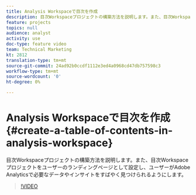 ```yaml
---
title: Analysis Workspaceで目次を作成
description: 目次Workspaceプロジェクトの構築方法を説明します。また、目次Workspaceプロジェクトをユーザーのランディングページとして設定し、ユーザーがAdobe Analyticsで必要なデータやインサイトをすばやく見つけられるようにします。
feature: projects
topics: null
audience: analyst
activity: use
doc-type: feature video
team: Technical Marketing
kt: 2812
translation-type: tm+mt
source-git-commit: 24ad92b0ccdf1112e3ed4a0968cd47db757598c3
workflow-type: tm+mt
source-wordcount: '0'
ht-degree: 0%

---
```



# Analysis Workspaceで目次を作成 {#create-a-table-of-contents-in-analysis-workspace}

目次Workspaceプロジェクトの構築方法を説明します。また、目次Workspaceプロジェクトをユーザーのランディングページとして設定し、ユーザーがAdobe Analyticsで必要なデータやインサイトをすばやく見つけられるようにします。

>[!VIDEO](https://video.tv.adobe.com/v/26990/?quality=12)
